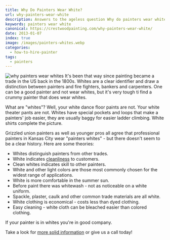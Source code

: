 ```yaml
--- 
title: Why Do Painters Wear White?
url: why-painters-wear-white
description: Answers to the ageless question Why do painters wear white?
keywords: painters wear white 
canonical: https://crestwoodpainting.com/why-painters-wear-white/
date: 2013-01-07
index: true
image: /images/painters-whites.webp
categories:
  - how-to-hire-painter
tags:
  - painters
---  
```


![why painters wear whites](/images/painters-whites.webp)
It's been that way since painting became a trade in the US back in the 1800s. Whites are a clear identifier and draw a distinction between painters and fire fighters, bankers and carpenters. One can be a good painter and not wear whites, but it's very tough ti find a crummy painter that does wear whites.

What are "whites"? Well, your white dance floor paints are not. Your white theater pants are not. Whites have special pockets and loops that make a painters' job easier, they are usually baggy for easier ladder climbing. White shirts complete the picture.

Grizzled union painters as well as younger pros all agree that professional painters in Kansas City wear "painters whites" - but there doesn't seem to be a clear history. Here are some theories:

- Whites distinguish painters from other trades.
- White indicates [cleanliness](/reviews/) to customers.
- Clean whites indicates skill to other painters.
- White and other light colors are those most commonly chosen for the widest range of applications.
- White is more comfortable in the summer sun.
- Before paint there was whitewash - not as noticeable on a white uniform.
- Spackle, plaster, caulk and other common trade materials are all white.
- White clothing is economical - costs less than dyed clothing.
- Easy cleaning - white cloth can be bleached easier than colored clothing.

If your painter is in whites you're in good company.

Take a look for [more solid information](/12-questions-ask-painter/ "12 Questions to Ask Before You Hire a Painter") or give us a call today!
  